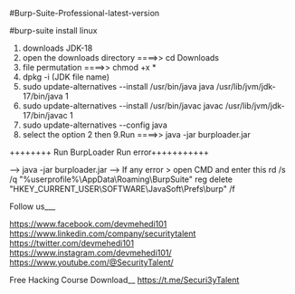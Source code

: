 #Burp-Suite-Professional-latest-version

#burp-suite install linux

1. downloads JDK-18
2. open the downloads directory ====>> cd Downloads
3. file permutation ====>> chmod +x *
4. dpkg -i (JDK file name)
5. sudo update-alternatives --install /usr/bin/java java /usr/lib/jvm/jdk-17/bin/java 1
6. sudo update-alternatives --install /usr/bin/javac javac /usr/lib/jvm/jdk-17/bin/javac 1
7. sudo update-alternatives --config java
8. select the option 2 then
9.Run ====>> java -jar burploader.jar

++++++++ Run BurpLoader Run error+++++++++++

--> java -jar burploader.jar
--> If any error > open CMD and enter this
          rd /s /q "%userprofile%\AppData\Roaming\BurpSuite\"
          reg delete "HKEY_CURRENT_USER\SOFTWARE\JavaSoft\Prefs\burp" /f
          
Follow us___

https://www.facebook.com/devmehedi101
https://www.linkedin.com/company/securitytalent   
https://twitter.com/devmehedi101
https://www.instagram.com/devmehedi101/
https://www.youtube.com/@SecurityTalent/ 

Free Hacking Course Download__
https://t.me/Securi3yTalent
